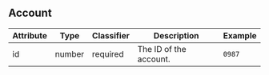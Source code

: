 ## Account

| Attribute | Type   | Classifier | Description            | Example |
|-----------|--------|------------|------------------------|---------|
| id        | number | required   | The ID of the account. | `0987`  |
